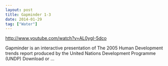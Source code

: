 ```yaml
---
layout: post
title: Gapminder 1-3
date: 2014-01-29
tag: ["Water"]
---
```


http://www.youtube.com/watch?v=AL0ygI-5dco  

Gapminder is an interactive presentation of The 2005 Human Development trends report produced by the United Nations Development Programme (UNDP) Download or ...